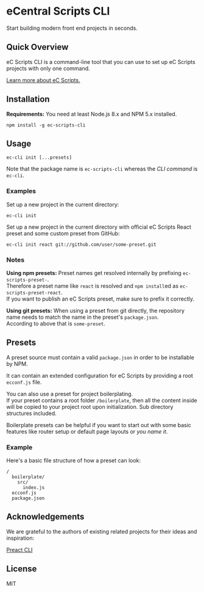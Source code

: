 # eCentral Scripts CLI

Start building modern front end projects in seconds.

## Quick Overview

eC Scripts CLI is a command-line tool that you can use to set up eC Scripts projects with only one command.

[Learn more about eC Scripts.](https://github.com/ecentral/ec-scripts)

## Installation

**Requirements:** You need at least Node.js 8.x and NPM 5.x installed.

```
npm install -g ec-scripts-cli
```

## Usage

```
ec-cli init [...presets]
```

Note that the package name is `ec-scripts-cli` whereas the *CLI command* is `ec-cli`.

### Examples

Set up a new project in the current directory:

```
ec-cli init
```

Set up a new project in the current directory with official eC Scripts React preset and some custom preset from GitHub:

```
ec-cli init react git://github.com/user/some-preset.git
```

### Notes

**Using npm presets:** Preset names get resolved internally by prefixing `ec-scripts-preset-`.<br>
Therefore a preset name like `react` is resolved and `npm install`ed as `ec-scripts-preset-react`.<br>
If you want to publish an eC Scripts preset, make sure to prefix it correctly.

**Using git presets:** When using a preset from git directly, the repository name needs to match the name in the preset's `package.json`.<br>
According to above that is `some-preset`.

## Presets

A preset source must contain a valid `package.json` in order to be installable by NPM.

It can contain an extended configuration for eC Scripts by providing a root
`ecconf.js` file.

You can also use a preset for project boilerplating.<br>
If your preset contains a root folder `/boilerplate`, then all the content inside will be copied
to your project root upon initialization. Sub directory structures included.

Boilerplate presets can be helpful if you want to start out with some basic features like
router setup or default page layouts or *you name it*.

### Example

Here's a basic file structure of how a preset can look:

```
/
  boilerplate/
    src/
      index.js
  ecconf.js
  package.json
```

## Acknowledgements

We are grateful to the authors of existing related projects for their ideas and inspiration:

[Preact CLI](https://github.com/developit/preact-cli)<br>

## License

MIT
